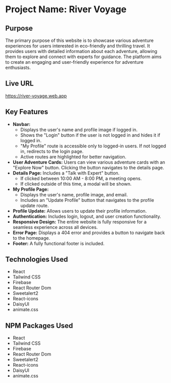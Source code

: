 # Project Name: River Voyage

## Purpose

The primary purpose of this website is to showcase various adventure experiences for users interested in eco-friendly and thrilling travel. It provides users with detailed information about each adventure, allowing them to explore and connect with experts for guidance. The platform aims to create an engaging and user-friendly experience for adventure enthusiasts.

## Live URL

https://river-voyage.web.app

## Key Features

- **Navbar:**
  - Displays the user's name and profile image if logged in.
  - Shows the "Login" button if the user is not logged in and hides it if logged in.
  - "My Profile" route is accessible only to logged-in users. If not logged in, redirects to the login page.
  - Active routes are highlighted for better navigation.
- **User Adventure Cards:** Users can view various adventure cards with an "Explore Now" button. Clicking the button navigates to the details page.
- **Details Page:** Includes a "Talk with Expert" button.
  - If clicked between 10:00 AM - 8:00 PM, a meeting opens.
  - If clicked outside of this time, a modal will be shown.
- **My Profile Page:**
  - Displays the user's name, profile image, and email.
  - Includes an "Update Profile" button that navigates to the profile update route.
- **Profile Update:** Allows users to update their profile information.
- **Authentication:** Includes login, logout, and user creation functionality.
- **Responsive Design:** The entire website is fully responsive for a seamless experience across all devices.
- **Error Page:** Displays a 404 error and provides a button to navigate back to the homepage.
- **Footer:** A fully functional footer is included.

## Technologies Used

- React
- Tailwind CSS
- Firebase
- React Router Dom
- Sweetalert2
- React-icons
- DaisyUI
- animate.css

## NPM Packages Used

- React
- Tailwind CSS
- Firebase
- React Router Dom
- Sweetalert2
- React-icons
- DaisyUI
- animate.css